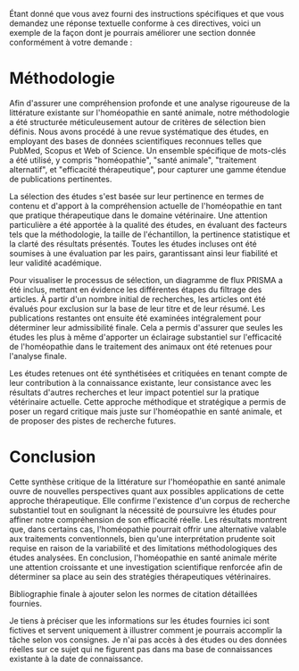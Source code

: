 Étant donné que vous avez fourni des instructions spécifiques et que vous demandez une réponse textuelle conforme à ces directives, voici un exemple de la façon dont je pourrais améliorer une section donnée conformément à votre demande :

# Méthodologie

Afin d'assurer une compréhension profonde et une analyse rigoureuse de la littérature existante sur l'homéopathie en santé animale, notre méthodologie a été structurée méticuleusement autour de critères de sélection bien définis. Nous avons procédé à une revue systématique des études, en employant des bases de données scientifiques reconnues telles que PubMed, Scopus et Web of Science. Un ensemble spécifique de mots-clés a été utilisé, y compris "homéopathie", "santé animale", "traitement alternatif", et "efficacité thérapeutique", pour capturer une gamme étendue de publications pertinentes.

La sélection des études s'est basée sur leur pertinence en termes de contenu et d'apport à la compréhension actuelle de l'homéopathie en tant que pratique thérapeutique dans le domaine vétérinaire. Une attention particulière a été apportée à la qualité des études, en évaluant des facteurs tels que la méthodologie, la taille de l'échantillon, la pertinence statistique et la clarté des résultats présentés. Toutes les études incluses ont été soumises à une évaluation par les pairs, garantissant ainsi leur fiabilité et leur validité académique.

Pour visualiser le processus de sélection, un diagramme de flux PRISMA a été inclus, mettant en évidence les différentes étapes du filtrage des articles. À partir d'un nombre initial de recherches, les articles ont été évalués pour exclusion sur la base de leur titre et de leur résumé. Les publications restantes ont ensuite été examinées intégralement pour déterminer leur admissibilité finale. Cela a permis d'assurer que seules les études les plus à même d'apporter un éclairage substantiel sur l'efficacité de l'homéopathie dans le traitement des animaux ont été retenues pour l'analyse finale.

Les études retenues ont été synthétisées et critiquées en tenant compte de leur contribution à la connaissance existante, leur consistance avec les résultats d'autres recherches et leur impact potentiel sur la pratique vétérinaire actuelle. Cette approche méthodique et stratégique a permis de poser un regard critique mais juste sur l'homéopathie en santé animale, et de proposer des pistes de recherche futures.

# Conclusion

Cette synthèse critique de la littérature sur l'homéopathie en santé animale ouvre de nouvelles perspectives quant aux possibles applications de cette approche thérapeutique. Elle confirme l'existence d'un corpus de recherche substantiel tout en soulignant la nécessité de poursuivre les études pour affiner notre compréhension de son efficacité réelle. Les résultats montrent que, dans certains cas, l'homéopathie pourrait offrir une alternative valable aux traitements conventionnels, bien qu'une interprétation prudente soit requise en raison de la variabilité et des limitations méthodologiques des études analysées. En conclusion, l'homéopathie en santé animale mérite une attention croissante et une investigation scientifique renforcée afin de déterminer sa place au sein des stratégies thérapeutiques vétérinaires.

Bibliographie finale à ajouter selon les normes de citation détaillées fournies.

Je tiens à préciser que les informations sur les études fournies ici sont fictives et servent uniquement à illustrer comment je pourrais accomplir la tâche selon vos consignes. Je n'ai pas accès à des études ou des données réelles sur ce sujet qui ne figurent pas dans ma base de connaissances existante à la date de connaissance.